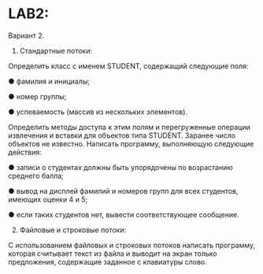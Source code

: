 # LAB2:
Вариант 2.
1. Стандартные потоки:

Определить класс с именем STUDENT, содержащий следующие поля:

● фамилия и инициалы;

● номер группы;

● успеваемость (массив из нескольких элементов).

Определить методы доступа к этим полям и перегруженные операции
извлечения и вставки для объектов типа STUDENT.
Заранее число объектов не известно.
Написать программу, выполняющую следующие действия:

● записи о студентах должны быть упорядочены по возрастанию
среднего балла;

● вывод на дисплей фамилий и номеров групп для всех студентов,
имеющих оценки 4 и 5;

● если таких студентов нет, вывести соответствующее сообщение.

2. Файловые и строковые потоки:

С использованием файловых и строковых потоков написать программу, 
которая считывает текст из файла и выводит на экран только предложения,
содержащие заданное с клавиатуры слово.
